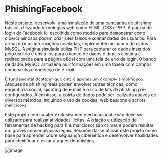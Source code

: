 # PhishingFacebook

Neste projeto, desenvolvi uma simulação de uma campanha de phishing básica, utilizando tecnologias web como HTML, CSS e PHP. A página de login do Facebook foi escolhida como modelo para demonstrar como cibercriminosos podem criar sites falsos e coletar dados de usuários. Para armazenar as informações coletadas, implementei um banco de dados MySQL. A página simulada utiliza PHP para capturar os dados inseridos pelo usuário e enviá-los para o banco de dados e depois a vítima é redirecionada para a página oficial com uma tela de erro de login. O banco de dados MySQL armazena as informações em uma tabela com campos como senha e endereço de e-mail.

É fundamental destacar que este é apenas um exemplo simplificado. Ataques de phishing reais podem envolver outras técnicas, como engenharia social, spoofing de e-mail e o uso de kits de phishing pré-configurados. Além disso, a coleta de dados pode ser realizada através de diversos métodos, incluindo o uso de cookies, web beacons e scripts maliciosos.

Este projeto tem caráter exclusivamente educacional e não deve ser utilizado para realizar atividades ilícitas. A criação e utilização de ferramentas de hacking para fins maliciosos são crimes e podem resultar em graves consequências legais. Recomenda-se utilizar este projeto como base para aprender sobre segurança cibernética e desenvolver habilidades para identificar e evitar ataques de phishing.


![image](https://github.com/user-attachments/assets/41b3a3d3-b128-4f1c-a297-e75c787f652f)
